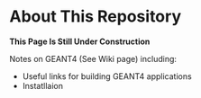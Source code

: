 # About This Repository
**This Page Is Still Under Construction** <br/>

Notes on GEANT4 (See Wiki page) including:
- Useful links for building GEANT4 applications
- Instatllaion

